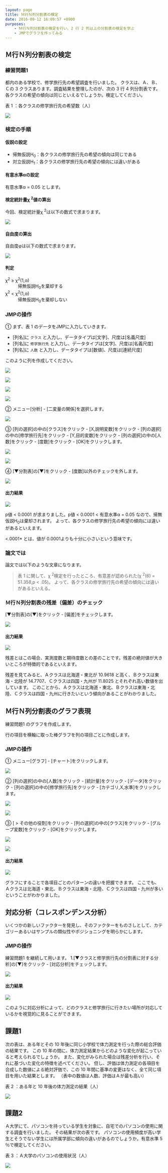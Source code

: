```yaml
---
layout: page
title: Ｍ行Ｎ列分割表の検定
date: 2016-09-12 16:09:57 +0900
purposes:
    - Ｍ行Ｎ列分割表の検定を行い、2 行 2 列以上の分割表の検定を学ぶ
    - JMPでグラフを作ってみる
---
```



Ｍ行Ｎ列分割表の検定
--------------------

### 練習問題1

都内のある学校で、修学旅行先の希望調査を行いました。
クラスは、Ａ、Ｂ、Ｃの 3 クラスあります。調査結果を整理したのが、次の 3 行 4 列分割表です。
各クラスの希望の傾向は同じといえるでしょうか。検定してください。

表 1 ：各クラスの修学旅行先の希望数（人）

![](./pic/05_01exQ.png)


### 検定の手順

#### 仮説の設定

* 帰無仮説H<sub>0</sub>：各クラスの修学旅行先の希望の傾向は同じである
* 対立仮説H<sub>1</sub>：各クラスの修学旅行先の希望の傾向には違いがある

#### 有意水準&alpha;の設定

有意水準&alpha; = 0.05 とします。

#### 検定統計量&chi; <sup>2</sup>値の算出

今回、検定統計量&chi; <sup>2</sup>は以下の数式で求まります。

![](./pic/05_02x.png)

#### 自由度の算出

自由度&phi;は以下の数式で求まります。

![](./pic/05_03f.png)

#### 判定

<dl>
<dt>&chi;<sup>2</sup> &ge; &chi;<sup>2</sup>(1,&alpha;)</dt>
<dd>帰無仮説H<sub>0</sub>を棄却する</dd>
<dt>&chi;<sup>2</sup> &lt; &chi;<sup>2</sup>(1,&alpha;)</dt>
<dd>帰無仮説H<sub>0</sub>を棄却しない</dd>
</dl>


### JMPの操作

&#9312; まず、表 1 のデータをJMPに入力していきます。

-   [列名]に `クラス` と入力し、データタイプは[文字]、尺度は[名義尺度]
-   [列名]に `修学旅行先` と入力し、データタイプは[文字]、尺度は[名義尺度]
-   [列名]に `人数` と入力し、データタイプは[数値]、尺度は[連続尺度]

このように列を作成してください。

![](./pic/05_04newline.png)

![](./pic/05_05newline.png)

![](./pic/05_06newline.png)

![](./pic/05_07input.png)

&#9313; メニュー[分析] - [二変量の関係]を選択します。

![](./pic/05_08analysis.png)

&#9314; [列の選択]の中の[クラス]をクリック - [X,説明変数]をクリック - [列の選択]の中の[修学旅行先]をクリック - [Y,目的変数]をクリック - [列の選択]の中の[人数]をクリック - [度数]をクリック - [OK]をクリックします。

![](./pic/05_09analysis.png)

![](./pic/05_10analysis.png)

&#9315; [▼分割表]の[▼]をクリック - [度数]以外のチェックを外します。

![](./pic/05_11analysis.png)

#### 出力結果

![](./pic/05_12analysis.png)

p値 &lt; 0.0001 が求まりました。p値 &lt; 0.0001 &lt; 有意水準&alpha; = 0.05 なので、帰無仮説H<sub>0</sub>は棄却されます。
よって、各クラスの修学旅行先の希望の傾向には違いがあるといえます。

&lt;.0001* とは、値が 0.0001よりも十分に小さいという意味です。

### 論文では

論文では以下のような文章になります。

>   表 1 に関して、&chi; <sup>2</sup>検定を行ったところ、有意差が認められた(&chi; <sup>2</sup>(6) = 51.358,p &lt; .05)。
>   よって、各クラスの修学旅行先の希望の傾向には違いがあるといえる。 


### Ｍ行Ｎ列分割表の残差（偏差）のチェック

[▼分割表]の[▼]をクリック - [偏差]をチェックします。

![](./pic/05_13analysis.png)

#### 出力結果

![](./pic/05_14analysis.png)

残差とはこの場合、実測度数と期待度数との差のことです。残差の絶対値が大きいところが特徴的であるといえます。

残差を見てみると、Ａクラスは北海道・東北が 10.9618 と高く、Ｂクラスは東海・北陸が 14.7707、Ｃクラスは四国・九州が 11.8025 とそれぞれ高い数値を出しています。
このことから、Ａクラスは北海道・東北、Ｂクラスは東海・北陸、Ｃクラスは四国・九州に行きたいという傾向があることがわかりました。


Ｍ行Ｎ列分割表のグラフ表現
--------------------------

練習問題1 のグラフを作成します。

行の項目を横軸に取った棒グラフを列の項目ごとに作成します。


### JMPの操作

&#9312; メニュー[グラフ] - [チャート]をクリックします。

![](./pic/05_15chart.png)

&#9313; [列の選択]の中の[人数]をクリック - [統計量]をクリック - [データ]をクリック - [列の選択]の中の[修学旅行先]をクリック - [カテゴリ,X,水準]をクリックします。

![](./pic/05_16chart.png)

![](./pic/05_17chart.png)

&#9314; [ &gt; その他の役割]をクリック - [列の選択]の中の[クラス]をクリック - [グループ変数]をクリック - [OK]をクリックします。

![](./pic/05_18chart.png)

![](./pic/05_19chart.png)

#### 出力結果

![](./pic/05_20chart.png)

グラフにすることで各項目ごとのパターンの違いを把握できます。
ここでも、Ａクラスは北海道・東北、Ｂクラスは東海・北陸、Ｃクラスは四国・九州が多いということがわかりました。


対応分析（コレスポンデンス分析）
--------------------------------

いくつかの新しいファクターを発見し、そのファクターをものさしとして、カテゴリーあるいはサンプルの類似性やポジショニングを明らかにします。


### JMPの操作

練習問題1 を継続して用います。
 1.[▼クラスと修学旅行先の分割表に対する分析]の[▼]をクリック - [対応分析]をチェックします。

![](./pic/05_21analysis.png)

#### 出力結果

![](./pic/05_22analysis.png)

このように対応分析によって、どのクラスと修学旅行に行きたい場所が対応しているかを視覚的に見ることができます。


課題1
------

次の表は、ある年とその 10 年後に同じ小学校で体力測定を行った際の総合評価の結果です。
この 10 年の間に、体力測定結果からどのような変化が起こっていると考えられるでしょうか。
また、変化がみられた場合は残差分析を行い、それに基づいた変化の特徴を述べてください。
但し、評価は体力測定の各項目を合成した数値による絶対評価で、この 10 年間に基準の変更はなく、全て同じ項目を用いた結果とします。
（表中の数値は人数、評価はＡが最も高い）

表 2 ：ある年と 10 年後の体力測定の結果（人）

![](./pic/05_23Q.png)



課題2
------

Ａ大学にて、パソコンを持っている学生を対象に、自宅でのパソコンの使用に関する調査を行いました。
その結果が次の表です。
パソコンの使用頻度が高い学生とそうでない学生には所属学部に傾向の違いがあるのでしょうか。有意水準 5 ％で検定してください。

表 3 ：Ａ大学のパソコンの使用状況（人）

![](./pic/05_24Q.png)
